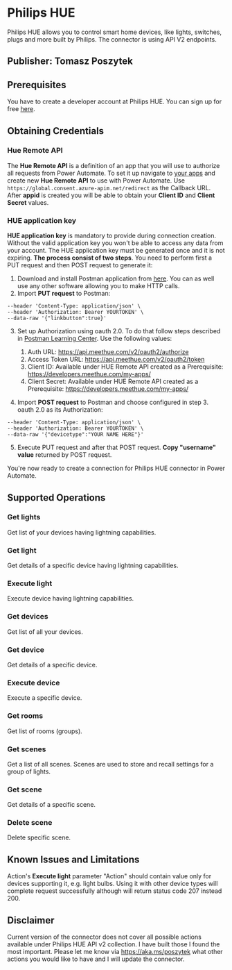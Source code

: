 # Philips HUE

Philips HUE allows you to control smart home devices, like lights, switches, plugs and more built by Philips.
The connector is using API V2 endpoints.

## Publisher: Tomasz Poszytek

## Prerequisites

You have to create a developer account at Philips HUE. You can sign up for free [here](https://developers.meethue.com/).

## Obtaining Credentials

### Hue Remote API

The **Hue Remote API** is a definition of an app that you will use to authorize all requests from Power Automate. To set it up navigate to [your apps](https://developers.meethue.com/my-apps/) and create new **Hue Remote API** to use with Power Automate. Use ``https://global.consent.azure-apim.net/redirect`` as the Callback URL. After **appid** is created you will be able to obtain your **Client ID** and **Client Secret** values.

### HUE application key

**HUE application key** is mandatory to provide during connection creation. Without the valid application key you won't be able to access any data from your account. The HUE application key must be generated once and it is not expiring. **The process consist of two steps**. You need to perform first a PUT request and then POST request to generate it:

1. Download and install Postman application from [here](https://www.postman.com/downloads/). You can as well use any other software allowing you to make HTTP calls.
2. Import **PUT request** to Postman:

```curl --location --request PUT 'https://api.meethue.com/route/api/0/config' \
--header 'Content-Type: application/json' \
--header 'Authorization: Bearer YOURTOKEN' \
--data-raw '{"linkbutton":true}'
```
3. Set up Authorization using oauth 2.0. To do that follow steps described in [Postman Learning Center](https://learning.postman.com/docs/sending-requests/authorization/#oauth-20). Use the following values:

    1. Auth URL: https://api.meethue.com/v2/oauth2/authorize
    2. Access Token URL: https://api.meethue.com/v2/oauth2/token
    3. Client ID: Available under HUE Remote API created as a Prerequisite: https://developers.meethue.com/my-apps/
    4. Client Secret: Available under HUE Remote API created as a Prerequisite: https://developers.meethue.com/my-apps/

4. Import **POST request** to Postman and choose configured in step 3. oauth 2.0 as its Authorization:

```curl --location --request POST 'https://api.meethue.com/route/api' \
--header 'Content-Type: application/json' \
--header 'Authorization: Bearer YOURTOKEN' \
--data-raw '{"devicetype":"YOUR NAME HERE"}'
```

5. Execute PUT request and after that POST request. **Copy "username" value** returned by POST request.

You're now ready to create a connection for Philips HUE connector in Power Automate.

## Supported Operations

### Get lights

Get list of your devices having lightning capabilities.

### Get light

Get details of a specific device having lightning capabilities.

### Execute light

Execute device having lightning capabilities.

### Get devices

Get list of all your devices.

### Get device

Get details of a specific device.

### Execute device

Execute a specific device.

### Get rooms

Get list of rooms (groups).

### Get scenes

Get a list of all scenes. Scenes are used to store and recall settings for a group of lights.

### Get scene

Get details of a specific scene.

### Delete scene

Delete specific scene.

## Known Issues and Limitations

Action's **Execute light** parameter "Action" should contain value only for devices supporting it, e.g. light bulbs. Using it with other device types will complete request successfully although will return status code 207 instead 200.

## Disclaimer

Current version of the connector does not cover all possible actions available under Philips HUE API v2 collection. I have built those I found the most important. Please let me know via https://aka.ms/poszytek what other actions you would like to have and I will update the connector.